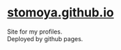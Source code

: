 
# [stomoya.github.io](https://stomoya.github.io/)

Site for my profiles.  
Deployed by github pages.

